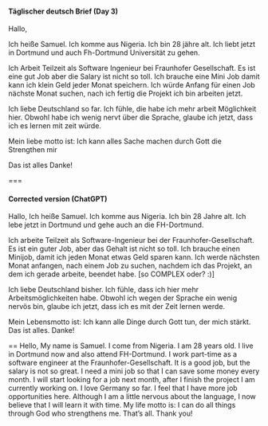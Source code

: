 #### Täglischer deutsch Brief (Day 3)

Hallo,

Ich heiße Samuel. Ich komme aus Nigeria. Ich bin 28 jähre alt. Ich liebt jetzt in Dortmund und auch Fh-Dortmund Universität zu gehen. 

Ich Arbeit Teilzeit als Software Ingenieur bei Fraunhofer Gesellschaft. Es ist eine gut Job aber die Salary ist nicht so toll. Ich brauche eine Mini Job damit kann ich klein Geld jeder Monat speichern. Ich würde Anfang für einen Job nächste Monat suchen, nach ich fertig die Projekt ich bin arbeiten jetzt.

Ich liebe Deutschland so far. Ich fühle, die habe ich mehr arbeit Möglichkeit hier. Obwohl habe ich wenig nervt über die Sprache, glaube ich jetzt, dass ich es lernen mit zeit würde. 

Mein liebe motto ist: Ich kann alles Sache machen durch Gott die Strengthen mir 

Das ist alles
Danke!

===
#### Corrected version (ChatGPT)

Hallo,
Ich heiße Samuel. Ich komme aus Nigeria. Ich bin 28 Jahre alt. Ich lebe jetzt in Dortmund und gehe auch an die FH-Dortmund.

Ich arbeite Teilzeit als Software-Ingenieur bei der Fraunhofer-Gesellschaft. Es ist ein guter Job, aber das Gehalt ist nicht so toll. Ich brauche einen Minijob, damit ich jeden Monat etwas Geld sparen kann. 
Ich werde nächsten Monat anfangen, nach einem Job zu suchen, nachdem ich das Projekt, an dem ich gerade arbeite, beendet habe. [so COMPLEX oder? :)]

Ich liebe Deutschland bisher. Ich fühle, dass ich hier mehr Arbeitsmöglichkeiten habe. Obwohl ich wegen der Sprache ein wenig nervös bin, glaube ich jetzt, dass ich es mit der Zeit lernen werde.

Mein Lebensmotto ist: Ich kann alle Dinge durch Gott tun, der mich stärkt.
Das ist alles.
Danke!

==
Hello,
My name is Samuel. I come from Nigeria. I am 28 years old. I live in Dortmund now and also attend FH-Dortmund.
I work part-time as a software engineer at the Fraunhofer-Gesellschaft. It is a good job, but the salary is not so great. I need a mini job so that I can save some money every month. I will start looking for a job next month, after I finish the project I am currently working on.
I love Germany so far. I feel that I have more job opportunities here. Although I am a little nervous about the language, I now believe that I will learn it with time.
My life motto is: I can do all things through God who strengthens me.
That’s all.
Thank you!
